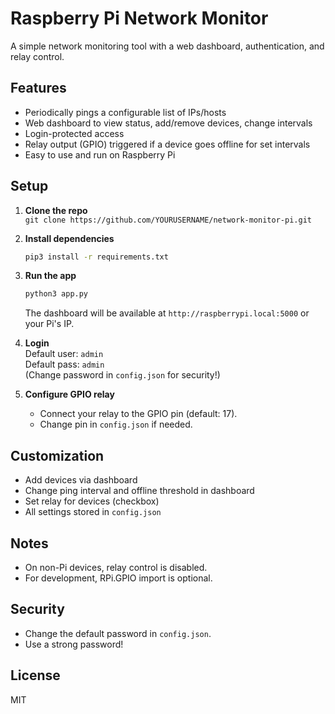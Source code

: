 # Raspberry Pi Network Monitor

A simple network monitoring tool with a web dashboard, authentication, and relay control.

## Features

- Periodically pings a configurable list of IPs/hosts
- Web dashboard to view status, add/remove devices, change intervals
- Login-protected access
- Relay output (GPIO) triggered if a device goes offline for set intervals
- Easy to use and run on Raspberry Pi

## Setup

1. **Clone the repo**  
   `git clone https://github.com/YOURUSERNAME/network-monitor-pi.git`

2. **Install dependencies**  
   ```bash
   pip3 install -r requirements.txt
   ```

3. **Run the app**  
   ```bash
   python3 app.py
   ```
   The dashboard will be available at `http://raspberrypi.local:5000` or your Pi's IP.

4. **Login**  
   Default user: `admin`  
   Default pass: `admin`  
   (Change password in `config.json` for security!)

5. **Configure GPIO relay**  
   - Connect your relay to the GPIO pin (default: 17).
   - Change pin in `config.json` if needed.

## Customization

- Add devices via dashboard
- Change ping interval and offline threshold in dashboard
- Set relay for devices (checkbox)
- All settings stored in `config.json`

## Notes

- On non-Pi devices, relay control is disabled.
- For development, RPi.GPIO import is optional.

## Security

- Change the default password in `config.json`.
- Use a strong password!

## License

MIT

